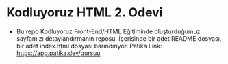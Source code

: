 # Kodluyoruz HTML 2. Odevi
- Bu repo Kodluyoruz Front-End/HTML Eğitiminde oluşturduğumuz sayfamızı detaylandırmanın reposu. İçerisinde bir adet README dosyası, bir adet index.html dosyası barındırıyor.
Patika Link: https://app.patika.dev/gursuu
